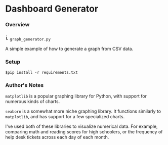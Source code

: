 # Dashboard Generator

### Overview

```
.
┗ graph_generator.py  
```

A simple example of how to generate a graph from CSV data.

### Setup

`$pip install -r requirements.txt`

### Author's Notes

`matplotlib` is a popular graphing library for Python, with support for numerous kinds of charts.

`seaborn` is a somewhat more niche graphing library. It functions similarly to `matplotlib`, and has support for a few specialized charts.

I've used both of these libraries to visualize numerical data. For example, comparing math and reading scores for high schoolers, or the frequency of help desk tickets across each day of each month.